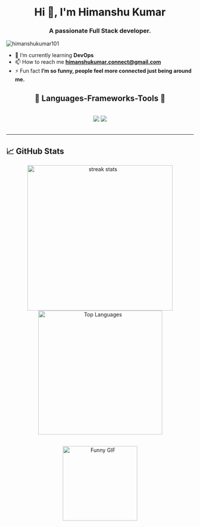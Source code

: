 <h1 align="center">Hi 👋, I'm Himanshu Kumar</h1>
<h3 align="center">A passionate Full Stack developer.</h3>

<p align="left">
  <img src="https://komarev.com/ghpvc/?username=himanshukumar101&label=Profile%20views&color=0e75b6&style=flat" alt="himanshukumar101" />
</p>

- 📖 I’m currently learning **DevOps**
- 📫 How to reach me **himanshukumar.connect@gmail.com**
- ⚡ Fun fact **I’m so funny, people feel more connected just being around me.**
  
<h2 align="center">👾 Languages-Frameworks-Tools 👾</h2>
<br/>
<div align="center">
    <img src="https://skillicons.dev/icons?i=react,bootstrap,html,css,vscode,github,tailwind,git" />
    <img src="https://skillicons.dev/icons?i=nodejs,javascript,typescript,express,firebase,mongodb,java,mysql" /><br>
</div>

<br/>
<hr/>

## 📈 GitHub Stats
<p align="center">
  <img width=390 src="https://github-readme-streak-stats-salesp07.vercel.app/?user=himanshukumar101&count_private=true&theme=react&border_radius=10" alt="streak stats"/>
  <img width=333 src="https://github-readme-stats.vercel.app/api/top-langs?username=himanshukumar101&show_icons=true&locale=en&layout=compact&theme=radical" alt="Top Languages"/>
</p>


<br clear="both">

<div align="center">
  <img height="200" src="https://media.giphy.com/media/v1.Y2lkPTc5MGI3NjExZmg5cXl6bHdlaWd0N3BmNDRoajZzdjA4bWdwczV6aWh6Y3prMnY3ayZlcD12MV9pbnRlcm5hbF9naWZfYnlfaWQmY3Q9Zw/KpACNEh8jXK2Q/giphy.gif" alt="Funny GIF" />
</div>
